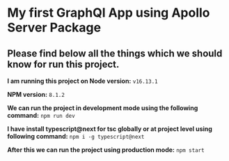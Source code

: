 # My first GraphQl App using Apollo Server Package

## Please find below all the things which we should know for run this project.

**I am running this project on Node version:**
`v16.13.1`

**NPM version:**
`8.1.2`

**We can run the project in development mode using the following command:**
`npm run dev`


**I have install typescript@next for tsc globally or at project level using following command:**
`npm i -g typescript@next`

**After this we can run the project using production mode:**
`npm start`